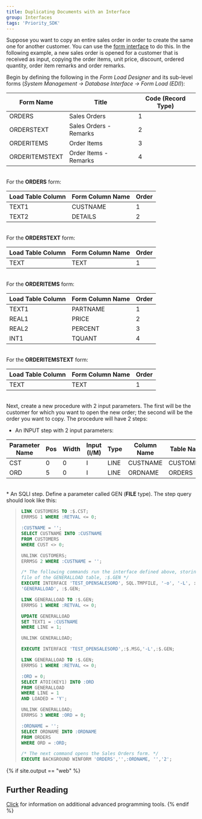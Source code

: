 ```yaml
---
title: Duplicating Documents with an Interface
group: Interfaces
tags: 'Priority_SDK'
---
```


Suppose you want to copy an entire sales order in order to create the
same one for another customer. You can use the [form interface](Form-Loads) to do this. In the following example,
a new sales order is opened for a customer that is received as input,
copying the order items, unit price, discount, ordered quantity, order
item remarks and order remarks.

Begin by defining the following in the *Form Load Designer* and its
sub-level forms (*System Management → Database Interface → Form Load
(EDI)*):

| Form Name      	| Title                  	| Code (Record Type) 	|
|----------------	|------------------------	|--------------------	|
| ORDERS         	| Sales Orders           	| 1                  	|
| ORDERSTEXT     	| Sales Orders - Remarks 	| 2                  	|
| ORDERITEMS     	| Order Items            	| 3                  	|
| ORDERITEMSTEXT 	| Order Items - Remarks  	| 4                  	|

\
For the **ORDERS** form:

| Load Table Column 	| Form Column Name 	| Order 	|
|-------------------	|------------------	|-------	|
| TEXT1             	| CUSTNAME         	| 1     	|
| TEXT2             	| DETAILS          	| 2     	|

\
For the **ORDERSTEXT** form:

| Load Table Column 	| Form Column Name 	| Order 	|
|-------------------	|------------------	|-------	|
| TEXT            	| TEXT         	| 1     	|

\
For the **ORDERITEMS** form:

| Load Table Column 	| Form Column Name 	| Order 	|
|-------------------	|------------------	|-------	|
| TEXT1             	| PARTNAME         	| 1     	|
| REAL1             	| PRICE            	| 2     	|
| REAL2             	| PERCENT          	| 3     	|
| INT1              	| TQUANT           	| 4     	|

\
For the **ORDERITEMSTEXT** form:

| Load Table Column 	| Form Column Name 	| Order 	|
|-------------------	|------------------	|-------	|
| TEXT            	| TEXT         	| 1     	|

\
Next, create a new procedure with 2 input parameters. The first will be
the customer for which you want to open the new order; the second will
be the order you want to copy. The procedure will have 2 steps:

-   An INPUT step with 2 input parameters:

| Parameter Name 	| Pos 	| Width 	| Input (I/M) 	| Type 	| Column Name 	| Table Name 	|
|----------------	|-----	|-------	|-------------	|------	|-------------	|------------	|
| CST            	| 0   	| 0     	| I           	| LINE 	| CUSTNAME    	| CUSTOMERS  	|
| ORD            	| 5   	| 0     	| I           	| LINE 	| ORDNAME     	| ORDERS     	|

\
\* An SQLI step. Define a parameter called GEN (**FILE** type). The step
query should look like this:

> ```sql
> LINK CUSTOMERS TO :$.CST;
> ERRMSG 1 WHERE :RETVAL <= 0;
>
> :CUSTNAME = '';
> SELECT CUSTNAME INTO :CUSTNAME 
> FROM CUSTOMERS 
> WHERE CUST <> 0;
>
> UNLINK CUSTOMERS;
> ERRMSG 2 WHERE :CUSTNAME = '';
>
> /* The following commands run the interface defined above, storing the output in a linked 
> file of the GENERALLOAD table, :$.GEN */
> EXECUTE INTERFACE 'TEST_OPENSALESORD', SQL.TMPFILE, '-o', '-L', :$.ORD, '-l', 
> 'GENERALLOAD', :$.GEN;
>
> LINK GENERALLOAD TO :$.GEN;
> ERRMSG 1 WHERE :RETVAL <= 0;
>
> UPDATE GENERALLOAD 
> SET TEXT1 = :CUSTNAME 
> WHERE LINE = 1;
>
> UNLINK GENERALLOAD;
>
> EXECUTE INTERFACE 'TEST_OPENSALESORD',:$.MSG,'-L',:$.GEN;
>
> LINK GENERALLOAD TO :$.GEN;
> ERRMSG 1 WHERE :RETVAL <= 0;
>
> :ORD = 0;
> SELECT ATOI(KEY1) INTO :ORD 
> FROM GENERALLOAD
> WHERE LINE = 1 
> AND LOADED = 'Y';
>
> UNLINK GENERALLOAD;
> ERRMSG 3 WHERE :ORD = 0;
>
> :ORDNAME = '';
> SELECT ORDNAME INTO :ORDNAME 
> FROM ORDERS 
> WHERE ORD = :ORD;
>
> /* The next command opens the Sales Orders form. */
> EXECUTE BACKGROUND WINFORM 'ORDERS','',:ORDNAME, '','2';
> ```

{% if site.output == "web" %}
## Further Reading 

[Click](Advanced-Programming-Tools ) for information on
additional advanced programming tools.
{% endif %}